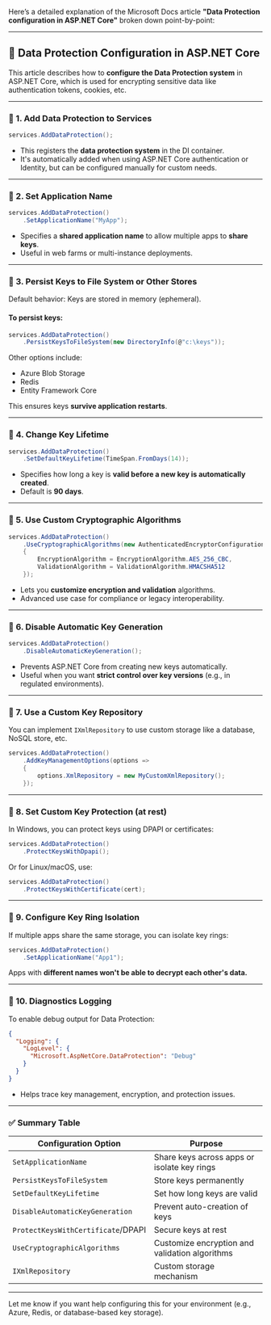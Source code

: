 Here’s a detailed explanation of the Microsoft Docs article **"Data Protection configuration in ASP.NET Core"** broken down point-by-point:

---

## 🔐 Data Protection Configuration in ASP.NET Core

This article describes how to **configure the Data Protection system** in ASP.NET Core, which is used for encrypting sensitive data like authentication tokens, cookies, etc.

---

### 🔹 1. **Add Data Protection to Services**

```csharp
services.AddDataProtection();
```

- This registers the **data protection system** in the DI container.
- It's automatically added when using ASP.NET Core authentication or Identity, but can be configured manually for custom needs.

---

### 🔹 2. **Set Application Name**

```csharp
services.AddDataProtection()
    .SetApplicationName("MyApp");
```

- Specifies a **shared application name** to allow multiple apps to **share keys**.
- Useful in web farms or multi-instance deployments.

---

### 🔹 3. **Persist Keys to File System or Other Stores**

Default behavior: Keys are stored in memory (ephemeral).

#### To persist keys:

```csharp
services.AddDataProtection()
    .PersistKeysToFileSystem(new DirectoryInfo(@"c:\keys"));
```

Other options include:
- Azure Blob Storage
- Redis
- Entity Framework Core

This ensures keys **survive application restarts**.

---

### 🔹 4. **Change Key Lifetime**

```csharp
services.AddDataProtection()
    .SetDefaultKeyLifetime(TimeSpan.FromDays(14));
```

- Specifies how long a key is **valid before a new key is automatically created**.
- Default is **90 days**.

---

### 🔹 5. **Use Custom Cryptographic Algorithms**

```csharp
services.AddDataProtection()
    .UseCryptographicAlgorithms(new AuthenticatedEncryptorConfiguration
    {
        EncryptionAlgorithm = EncryptionAlgorithm.AES_256_CBC,
        ValidationAlgorithm = ValidationAlgorithm.HMACSHA512
    });
```

- Lets you **customize encryption and validation** algorithms.
- Advanced use case for compliance or legacy interoperability.

---

### 🔹 6. **Disable Automatic Key Generation**

```csharp
services.AddDataProtection()
    .DisableAutomaticKeyGeneration();
```

- Prevents ASP.NET Core from creating new keys automatically.
- Useful when you want **strict control over key versions** (e.g., in regulated environments).

---

### 🔹 7. **Use a Custom Key Repository**

You can implement `IXmlRepository` to use custom storage like a database, NoSQL store, etc.

```csharp
services.AddDataProtection()
    .AddKeyManagementOptions(options =>
    {
        options.XmlRepository = new MyCustomXmlRepository();
    });
```

---

### 🔹 8. **Set Custom Key Protection (at rest)**

In Windows, you can protect keys using DPAPI or certificates:

```csharp
services.AddDataProtection()
    .ProtectKeysWithDpapi();
```

Or for Linux/macOS, use:

```csharp
services.AddDataProtection()
    .ProtectKeysWithCertificate(cert);
```

---

### 🔹 9. **Configure Key Ring Isolation**

If multiple apps share the same storage, you can isolate key rings:

```csharp
services.AddDataProtection()
    .SetApplicationName("App1");
```

Apps with **different names won't be able to decrypt each other's data.**

---

### 🔹 10. **Diagnostics Logging**

To enable debug output for Data Protection:

```json
{
  "Logging": {
    "LogLevel": {
      "Microsoft.AspNetCore.DataProtection": "Debug"
    }
  }
}
```

- Helps trace key management, encryption, and protection issues.

---

### ✅ Summary Table

| Configuration Option                  | Purpose                                               |
|---------------------------------------|--------------------------------------------------------|
| `SetApplicationName`                 | Share keys across apps or isolate key rings            |
| `PersistKeysToFileSystem`           | Store keys permanently                                 |
| `SetDefaultKeyLifetime`             | Set how long keys are valid                            |
| `DisableAutomaticKeyGeneration`     | Prevent auto-creation of keys                          |
| `ProtectKeysWithCertificate`/DPAPI  | Secure keys at rest                                    |
| `UseCryptographicAlgorithms`        | Customize encryption and validation algorithms         |
| `IXmlRepository`                    | Custom storage mechanism                               |

---

Let me know if you want help configuring this for your environment (e.g., Azure, Redis, or database-based key storage).